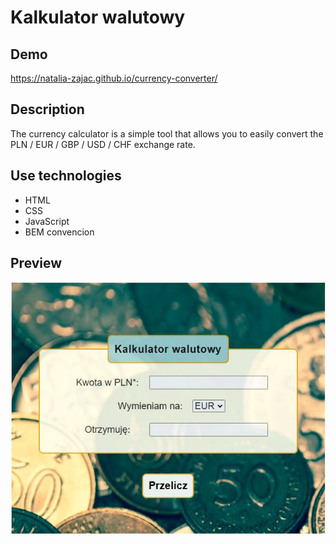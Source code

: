 # Kalkulator walutowy 

## Demo
https://natalia-zajac.github.io/currency-converter/

## Description
The currency calculator is a simple tool that allows you to easily convert the PLN / EUR / GBP / USD / CHF exchange rate.

## Use technologies
 - HTML
 - CSS
 - JavaScript
 - BEM convencion
 
## Preview

![Kalkulator walutowy](image/currency-converter.png)

